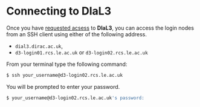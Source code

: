 # Connecting to DIaL3

Once you have [requested acsess](./create_account.md) to **DIaL3**, you can access the login nodes from an SSH client using either of the following address.

- `dial3.dirac.ac.uk`,
- `d3-login01.rcs.le.ac.uk` or `d3-login02.rcs.le.ac.uk`

From your terminal type the following command:

```bash
$ ssh your_username@d3-login02.rcs.le.ac.uk
```

You will be prompted to enter your password. 

```bash
$ your_username@d3-login02.rcs.le.ac.uk's password:
```



 

